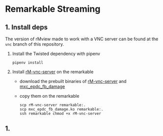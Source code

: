 # Remarkable Streaming 

## 1. Install deps
The version of rMview made to work with a VNC server can be found at the `vnc` branch of this repository.
1. Install the Twisted dependency with pipenv
      
       pipenv install

2. Install [rM-vnc-server](https://github.com/peter-sa/rM-vnc-server) on the remarkable

    - download the prebuilt binaries of [rM-vnc-server](https://github.com/peter-sa/rM-vnc-server/releases/download/v0.0.1/rM-vnc-server) and [mxc_epdc_fb_damage](https://github.com/peter-sa/mxc_epdc_fb_damage/releases/download/v0.0.1/mxc_epdc_fb_damage.ko)
    - copy them on the remarkable

          scp rM-vnc-server remarkable:.
          scp mxc_epdc_fb_damage.ko remarkable:.
          ssh remarkable chmod +x rM-vnc-server

## 1. 

